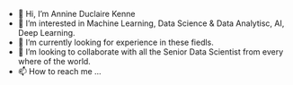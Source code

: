 - 👋 Hi, I’m Annine Duclaire Kenne
- 👀 I’m interested in Machine Learning, Data Science & Data Analytisc, AI, Deep Learning.
- 🌱 I’m currently looking for experience in these fiedls. 
- 💞️ I’m looking to collaborate with all the Senior Data Scientist from every where of the world.
- 📫 How to reach me ...

<!---
Ann1ne/Ann1ne is a ✨ special ✨ repository because its `README.md` (this file) appears on your GitHub profile.
You can click the Preview link to take a look at your changes.
--->
